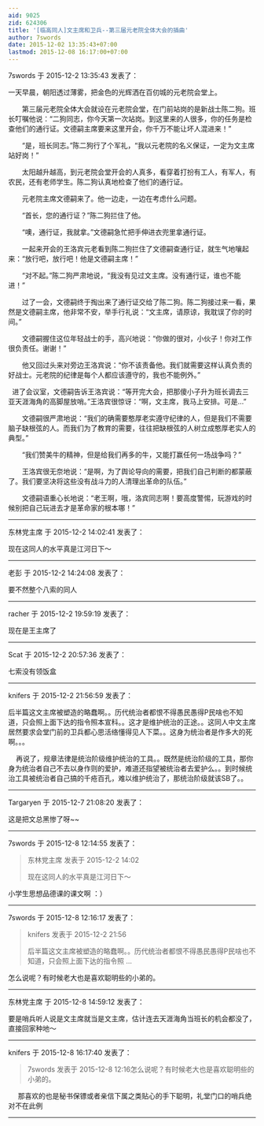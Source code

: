 ```yaml
---
aid: 9025
zid: 624306
title: '[临高同人]文主席和卫兵--第三届元老院全体大会的插曲'
author: 7swords
date: 2015-12-02 13:35:43+07:00
lastmod: 2015-12-08 16:17:00+07:00
---
```


7swords 于 2015-12-2 13:35:43 发表了：

一天早晨，朝阳透过薄雾，把金色的光辉洒在百仞城的元老院会堂上。

　　第三届元老院全体大会就设在元老院会堂，在门前站岗的是新战士陈二狗。班长叮嘱他说：“二狗同志，你今天第一次站岗。到这里来的人很多，你的任务是检查他们的通行证。文德嗣主席要来这里开会，你千万不能让坏人混进来！”

　　“是，班长同志。”陈二狗行了个军礼，“我以元老院的名义保证，一定为文主席站好岗！”

　　太阳越升越高，到元老院会堂开会的人真多，看穿着打扮有工人，有军人，有农民，还有老师学生。陈二狗认真地检查了他们的通行证。

　　元老院主席文德嗣来了。他一边走，一边在考虑什么问题。

　　“首长，您的通行证？”陈二狗拦住了他。

　　“噢，通行证，我就拿。”文德嗣急忙把手伸进衣兜里拿通行证。

　　一起来开会的王洛宾元老看到陈二狗拦住了文德嗣查通行证，就生气地嚷起来：“放行吧，放行吧！他是文德嗣主席！”

　　“对不起。”陈二狗严肃地说，“我没有见过文主席。没有通行证，谁也不能进！”

　　过了一会，文德嗣终于掏出来了通行证交给了陈二狗。陈二狗接过来一看，果然是文德嗣主席，他非常不安，举手行礼说：“文主席，请原谅，我耽误了你的时间。”

　　文德嗣握住这位年轻战士的手，高兴地说：“你做的很对，小伙子！你对工作很负责任。谢谢！”

　　他又回过头来对旁边王洛宾说：“你不该责备他。我们就需要这样认真负责的好战士。元老院的纪律是每个人都应该遵守的，我也不能例外。”

  进了会议室，文德嗣告诉王洛宾说：“等开完大会，把那傻小子升为班长调去三亚天涯海角的高脚屋放哨。”王洛宾很惊讶：“啊，文主席，我马上安排。可是...”

　　文德嗣很严肃地说：“我们的确需要憨厚老实遵守纪律的人，但是我们不需要脑子缺根弦的人。而我们为了教育的需要，往往把缺根弦的人树立成憨厚老实人的典型。”

　　“我们赞美牛的精神，但是给我们再多的牛，又能打赢任何一场战争吗？”

　　王洛宾很无奈地说：“是啊，为了舆论导向的需要，把我们自己判断的都蒙蔽了。我们要坚决将这些没有战斗力的人清理出革命的队伍。”

　　文德嗣语重心长地说：“老王啊，哦，洛宾同志啊！要高度警惕，玩游戏的时候别把自己玩进去才是革命家的根本哪！”

---------

东林党主席 于 2015-12-2 14:02:41 发表了：

现在这同人的水平真是江河日下～

---------

老彭 于 2015-12-2 14:24:08 发表了：

要不然整个八索的同人

---------

racher 于 2015-12-2 19:59:19 发表了：

现在是王主席了

---------

Scat 于 2015-12-2 20:57:36 发表了：

七索没有领饭盒

---------

knifers 于 2015-12-2 21:56:59 发表了：

后半篇这文主席被塑造的略蠢啊。。历代统治者都恨不得愚民愚得P民啥也不知道，只会照上面下达的指令照本宣科。。这才是维护统治的正途。。这同人中文主席居然要求会堂门前的卫兵都心思活络懂得见人下菜。。这身为统治者是作多大的死啊。。。

    再说了，规章法律是统治阶级维护统治的工具。。既然是统治阶级的工具，那你身为统治者自己不去以身作则的爱护，难道还指望被统治者去爱护么。。到时候统治工具被统治者自己搞的千疮百孔，难以维护统治了，那统治阶级就该SB了。。

---------

Targaryen 于 2015-12-7 21:08:20 发表了：

这是把文总黑惨了呀~~

---------

7swords 于 2015-12-8 12:14:55 发表了：

> 东林党主席 发表于 2015-12-2 14:02
> 
> 现在这同人的水平真是江河日下～



小学生思想品德课的课文啊 ：）

---------

7swords 于 2015-12-8 12:16:17 发表了：

> knifers 发表于 2015-12-2 21:56
> 
> 后半篇这文主席被塑造的略蠢啊。。历代统治者都恨不得愚民愚得P民啥也不知道，只会照上面下达的指令照 ...



怎么说呢？有时候老大也是喜欢聪明些的小弟的。

---------

东林党主席 于 2015-12-8 14:59:12 发表了：

要是哨兵听人说是文主席就当是文主席，估计连去天涯海角当班长的机会都没了，直接回家种地～

---------

knifers 于 2015-12-8 16:17:40 发表了：

> 7swords 发表于 2015-12-8 12:16怎么说呢？有时候老大也是喜欢聪明些的小弟的。



     那喜欢的也是秘书保镖或者亲信下属之类贴心的手下聪明，礼堂门口的哨兵绝对不在此例

---------

